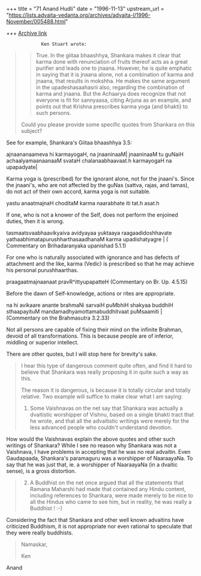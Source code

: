 +++
title = "71 Anand Hudli"
date = "1996-11-13"
upstream_url = "https://lists.advaita-vedanta.org/archives/advaita-l/1996-November/005488.html"

+++
[Archive link](https://lists.advaita-vedanta.org/archives/advaita-l/1996-November/005488.html)

                 Ken Stuart wrote:
>
> >   True.
> >   In the giitaa bhaashhya, Shankara makes it clear that karma done
> >  with renunciation of fruits thereof acts as a great purifier and leads
> >  one to jnaana. However, he is quite emphatic in saying that it is jnaana
> > alone, not a combination of karma and jnaana, that results in mokshha.
> > He makes the same argument in the upadeshasaahasrii also, regarding the
> > combination of karma and jnaana. But the Achaarya does recognize that not
> > everyone is fit for sannyaasa, citing Arjuna as an example, and points out
> > that Krishna prescribes karma yoga (and bhakti) to such persons.
>
> Could you please provide some specific quotes from Shankara on this
> subject?


  See for example,  Shankara's Giitaa bhaashhya 3.5:

   ajnaananaameva hi karmayogaH, na jnaaninaaM| jnaaninaaM tu guNaiH
   achaalyamaanaanaaM svataH chalanaabhaavaat.h karmayogaH na upapadyate|

   Karma yoga is (prescribed) for the ignorant alone, not for the jnaani's.
   Since the jnaani's, who are not affected by the guNas (sattva, rajas, and
  tamas), do not act of their own accord, karma yoga is not suitable.

   yastu anaatmajnaH choditaM karma naarabhate iti tat.h asat.h

   If one, who is not a knower of the Self, does not perform the enjoined
   duties, then it is wrong.


   tasmaatsvaabhaavikyaiva avidyayaa yuktaaya raagaadidoshhavate
   yathaabhimatapurushharthasaadhanaM karma upadishatyagre |
    ( Commentary on Brihadaranyaka upanishad 5.1.1)

   For one who is naturally associated with ignorance and has defects
   of attachment and the like, karma (Vedic) is prescribed so that he
   may achieve his personal purushhaarthas.


   praagaatmajnaanaat pravR^ittyupapatteH
   (Commentary on Br. Up. 4.5.15)

   Before the dawn of Self-knowledge, actions or rites are appropriate.

   na hi avikaare anante brahmaNi sarvaiH puMbhiH shakyaa buddhiH
   sthaapayituM mandamadhyamottamabuddhitvaat puMsaamiti |
   (Commentary on the Brahmasutra  3.2.33)

   Not all persons are capable of fixing their mind on the infinite
   Brahman, devoid of all transformations. This is because people are
   of inferior, middling or superior intellect.

   There are other quotes, but I will stop here for brevity's sake.

>
> I hear this type of dangerous comment quite often, and find it hard to
> believe that Shankara was really proposing it in quite such a way as
> this.
>
> The reason it is dangerous, is because it is totally circular and
> totally relative.   Two example will suffice to make clear what I am
> saying:
>
> 1) Some Vaishnavas on the net say that Shankara was actually a
> dvaitistic worshipper of Vishnu, based on a single bhakti tract that
> he wrote, and that all the advaitistic writings were merely for the
> less advanced people who couldn't understand devotion.

   How would the Vaishnavas explain the above quotes and other such
   writings of Shankara? While I see no reason why Shankara was not
   a Vaishnava, I have problems in accepting that he was no real
   advaitin. Even Gaudapaada, Shankara's paramaguru was a worshipper
   of NaaraayaNa. To say that he was just that, ie. a worshipper of
   NaaraayaNa (in a dvaitic sense), is a gross distortion.

>
> 2) A Buddhist on the net once argued that all the statements that
> Ramana Maharshi had made that contained any Hindu content, including
> references to Shankara, were made merely to be nice to all the Hindus
> who came to see him, but in reality, he was really a Buddhist !  :-)
>

  Considering the fact that Shankara and other well known advaitins
  have criticized Buddhism, it is not appropriate nor even rational to
  speculate that they were really buddhists.
>
> Namaskar,
>
> Ken
>
>

  Anand

